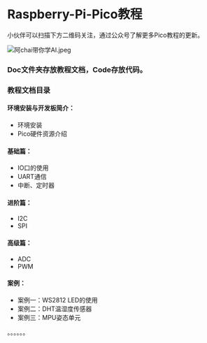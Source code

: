 # Raspberry-Pi-Pico教程

小伙伴可以扫描下方二维码关注，通过公众号了解更多Pico教程的更新。

![阿chai带你学AI.jpeg](https://github.com/zihan987/Raspberry-Pi-Pico/blob/main/images/%E9%98%BFchai%E5%B8%A6%E4%BD%A0%E5%AD%A6AI.jpeg?raw=true)



### Doc文件夹存放教程文档，Code存放代码。



### 教程文档目录

#### 环境安装与开发板简介：

- 环境安装
- Pico硬件资源介绍

#### 基础篇：

- IO口的使用
- UART通信
- 中断、定时器

#### 进阶篇：

- I2C
- SPI

#### 高级篇：

- ADC
- PWM

#### 案例：

- 案例一：WS2812 LED的使用
- 案例二：DHT温湿度传感器
- 案例三：MPU姿态单元

。。。。。。


